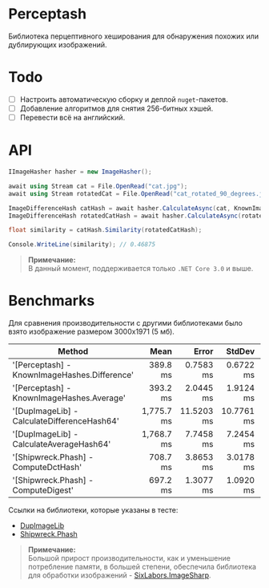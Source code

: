 # Perceptash

Библиотека перцептивного хеширования для обнаружения похожих или дублирующих изображений.

# Todo

- [ ] Настроить автоматическую сборку и деплой `nuget`-пакетов.
- [ ] Добавление алгоритмов для снятия 256-битных хэшей.
- [ ] Перевести всё на английский.

# API

```csharp
IImageHasher hasher = new ImageHasher();

await using Stream cat = File.OpenRead("cat.jpg");
await using Stream rotatedCat = File.OpenRead("cat_rotated_90_degrees.jpg");

ImageDifferenceHash catHash = await hasher.CalculateAsync(cat, KnownImageHashes.Difference);
ImageDifferenceHash rotatedCatHash = await hasher.CalculateAsync(rotatedCat, KnownImageHashes.Difference);

float similarity = catHash.Similarity(rotatedCatHash);

Console.WriteLine(similarity); // 0.46875
```

> **Примечание:**  
В данный момент, поддерживается только `.NET Core 3.0` и выше.

# Benchmarks

Для сравнения производительности с другими библиотеками было взято изображение размером 3000x1971 (5 мб).

|                                       Method |       Mean |      Error |     StdDev |     Gen 0 |     Gen 1 |     Gen 2 |  Allocated |
|--------------------------------------------- |-----------:|-----------:|-----------:|----------:|----------:|----------:|-----------:|
| '[Perceptash] - KnownImageHashes.Difference' |   389.8 ms |  0.7583 ms |  0.6722 ms |         - |         - |         - |      792 B |
|    '[Perceptash] - KnownImageHashes.Average' |   393.2 ms |  2.0445 ms |  1.9124 ms |         - |         - |         - |      792 B |
|  '[DupImageLib] - CalculateDifferenceHash64' | 1,775.7 ms | 11.5203 ms | 10.7761 ms |         - |         - |         - |    12472 B |
|     '[DupImageLib] - CalculateAverageHash64' | 1,768.7 ms |  7.7458 ms |  7.2454 ms |         - |         - |         - |    12584 B |
|         '[Shipwreck.Phash] - ComputeDctHash' |   708.7 ms |  3.8653 ms |  3.0178 ms | 3000.0000 | 1000.0000 | 1000.0000 | 10419024 B |
|          '[Shipwreck.Phash] - ComputeDigest' |   697.2 ms |  1.3077 ms |  1.0920 ms | 3000.0000 | 1000.0000 | 1000.0000 | 10403968 B |

Ссылки на библиотеки, которые указаны в тесте:

* [DupImageLib](https://github.com/Quickshot/DupImageLib)
* [Shipwreck.Phash](https://github.com/pgrho/phash)

> **Примечание:**  
Большой прирост производительности, как и уменьшение потребление памяти, в большей степени, обеспечила библиотека для обработки изображений - [SixLabors.ImageSharp](https://github.com/SixLabors/ImageSharp).  
